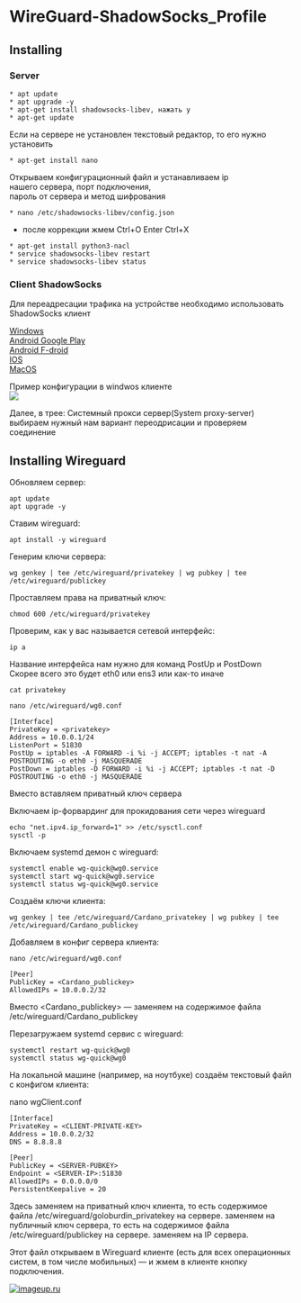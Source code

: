 # WireGuard-ShadowSocks_Profile

Installing
-------------------------
### Server
```no-highlight
* apt update  
* apt upgrade -y  
* apt-get install shadowsocks-libev, нажать y  
* apt-get update
```
Если на сервере не установлен текстовый редактор, то его нужно установить
```no-highlight
* apt-get install nano  
```

Открываем конфигурационный файл и устанавливаем ip  
нашего сервера, порт подключения,  
пароль от сервера и метод шифрования  

```no-highlight
* nano /etc/shadowsocks-libev/config.json  
```
* после коррекции жмем Ctrl+O Enter Ctrl+Х

```no-highlight
* apt-get install python3-nacl 
* service shadowsocks-libev restart  
* service shadowsocks-libev status  
```

### Client ShadowSocks
Для переадресации трафика на устройстве необходимо использовать ShadowSocks клиент  

[Windows](https://github.com/shadowsocks/shadowsocks-windows/releases/)  
[Android Google Play](https://play.google.com/store/apps/details?id=com.github.shadowsocks&hl=ru&gl=US)  
[Android F-droid](https://f-droid.org/ru/packages/com.gitlab.mahc9kez.shadowsocks.foss/)  
[IOS](https://apps.apple.com/ru/app/sockswitch-shadowsocks-client/id1453207024)  
[MacOS](https://universonic.github.io/shadowsocks-macos/)  

Пример конфигурации в windwos клиенте  
![](https://imageup.ru/img256/3966154/shadowsocks_fafjl4rvly.png?nc)

Далее, в трее: Системный прокси сервер(System proxy-server) выбираем нужный нам вариант переодрисации и проверяем соединение 

  
    
      
Installing Wireguard
-------------------------

Обновляем сервер:  
```
apt update  
apt upgrade -y  
```
  
  
Ставим wireguard:  
```
apt install -y wireguard  
```
  
  
Генерим ключи сервера:  
  ```
wg genkey | tee /etc/wireguard/privatekey | wg pubkey | tee /etc/wireguard/publickey
```

  
Проставляем права на приватный ключ:  
```
chmod 600 /etc/wireguard/privatekey  
```
  
  
Проверим, как у вас называется сетевой интерфейс:  
  
  ```
ip a  
  ```
Название интерфейса нам нужно для команд PostUp и PostDown  
Скорее всего это будет eth0 или ens3 или как-то иначе  
  ```
cat privatekey  
  
nano /etc/wireguard/wg0.conf  
  ```
  ```
[Interface]  
PrivateKey = <privatekey>  
Address = 10.0.0.1/24  
ListenPort = 51830  
PostUp = iptables -A FORWARD -i %i -j ACCEPT; iptables -t nat -A POSTROUTING -o eth0 -j MASQUERADE  
PostDown = iptables -D FORWARD -i %i -j ACCEPT; iptables -t nat -D POSTROUTING -o eth0 -j MASQUERADE  
```
  
Вместо <privatekey> вставляем приватный ключ сервера  
  
  
Включаем ip-форвардинг для прокидования сети через wireguard  
  
  ```
echo "net.ipv4.ip_forward=1" >> /etc/sysctl.conf  
sysctl -p  
```
  
  
Включаем systemd демон с wireguard:  
  
  ```
systemctl enable wg-quick@wg0.service  
systemctl start wg-quick@wg0.service  
systemctl status wg-quick@wg0.service  
```
  
  
Создаём ключи клиента:  
  
  ```
wg genkey | tee /etc/wireguard/Cardano_privatekey | wg pubkey | tee /etc/wireguard/Cardano_publickey  
```
  
Добавляем в конфиг сервера клиента:  
  ```
nano /etc/wireguard/wg0.conf  
```
```
[Peer]  
PublicKey = <Cardano_publickey>  
AllowedIPs = 10.0.0.2/32  
```
  
  
Вместо <Cardano_publickey> — заменяем на содержимое файла /etc/wireguard/Cardano_publickey  
  
Перезагружаем systemd сервис с wireguard:  

```
systemctl restart wg-quick@wg0  
systemctl status wg-quick@wg0  
  ```

  
На локальной машине (например, на ноутбуке) создаём текстовый файл с конфигом клиента:  

nano wgClient.conf  
  
  ```
[Interface]  
PrivateKey = <CLIENT-PRIVATE-KEY>  
Address = 10.0.0.2/32  
DNS = 8.8.8.8  
 
[Peer]  
PublicKey = <SERVER-PUBKEY>  
Endpoint = <SERVER-IP>:51830  
AllowedIPs = 0.0.0.0/0  
PersistentKeepalive = 20  
```
  
  
Здесь <CLIENT-PRIVATE-KEY> заменяем на приватный ключ клиента, то есть содержимое файла /etc/wireguard/goloburdin_privatekey на сервере. <SERVER-PUBKEY> заменяем на   публичный ключ сервера, то есть на содержимое файла /etc/wireguard/publickey на сервере. <SERVER-IP> заменяем на IP сервера.  
  
Этот файл открываем в Wireguard клиенте (есть для всех операционных систем, в том числе мобильных) — и жмем в клиенте кнопку подключения.  

[![imageup.ru](https://imageup.ru/img285/4012725/chrome_cupn7umhsa.jpg)](https://imageup.ru/img285/4012725/chrome_cupn7umhsa.jpg.html)
















